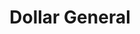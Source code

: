 ---
title: "Dollar General"
url: /wauseon/dollar-general-north-shoop-avenue/
shop: variety store
---